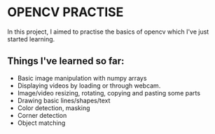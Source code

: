 # OPENCV PRACTISE
In this project, I aimed to practise the basics of opencv which I've just started learning.

## Things I've learned so far:
- Basic image manipulation with numpy arrays
- Displaying videos by loading or through webcam.
- Image/video resizing, rotating, copying and pasting some parts
- Drawing basic lines/shapes/text
- Color detection, masking
- Corner detection
- Object matching
